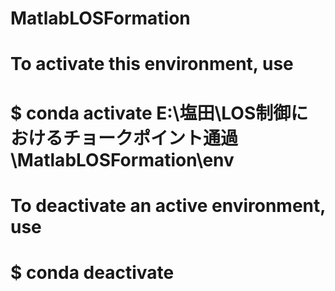 # MatlabLOSFormation

# To activate this environment, use
#
#     $ conda activate E:\塩田\LOS制御におけるチョークポイント通過\MatlabLOSFormation\env
#
# To deactivate an active environment, use
#
#     $ conda deactivate